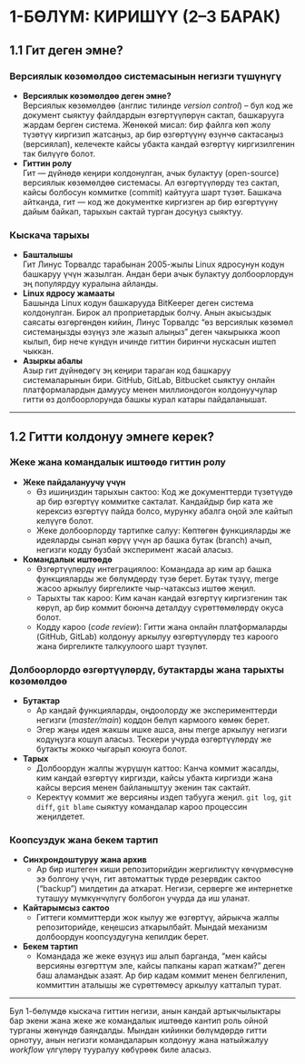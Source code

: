 # 1-БӨЛҮМ: КИРИШҮҮ (2–3 БАРАК)

## 1.1 Гит деген эмне?

### Версиялык көзөмөлдөө системасынын негизги түшүнүгү
- **Версиялык көзөмөлдөө деген эмне?**  
  Версиялык көзөмөлдөө (англис тилинде *version control*) – бул код же документ сыяктуу файлдардын өзгөртүүлөрүн сактап, башкарууга жардам берген система. Жөнөкөй мисал: бир файлга көп жолу түзөтүү киргизип жатсаңыз, ар бир өзгөртүүнү өзүнчө сактасаңыз (версиялап), келечекте кайсы убакта кандай өзгөртүү киргизилгенин так билүүгө болот.  
- **Гиттин ролу**  
  Гит — дүйнөдө кеңири колдонулган, ачык булактуу (open-source) версиялык көзөмөлдөө системасы. Ал өзгөртүүлөрдү тез сактап, кайсы болбосун коммитке (commit) кайтууга шарт түзөт. Башкача айтканда, гит — код же документке киргизген ар бир өзгөртүүнү дайым байкап, тарыхын сактай турган досуңуз сыяктуу.

### Кыскача тарыхы
- **Башталышы**  
  Гит Линус Торвалдс тарабынан 2005-жылы Linux ядросунун кодун башкаруу үчүн жазылган. Андан бери ачык булактуу долбоорлордун эң популярдуу куралына айланды.  
- **Linux ядросу жамааты**  
  Башында Linux кодун башкарууда BitKeeper деген система колдонулган. Бирок ал проприетардык болчу. Анын акысыздык саясаты өзгөргөндөн кийин, Линус Торвалдс “өз версиялык көзөмөл системаңызды өзүңүз эле жазып алыңыз” деген чакырыкка жооп кылып, бир нече күндүн ичинде гиттин биринчи нускасын иштеп чыккан.  
- **Азыркы абалы**  
  Азыр гит дүйнөдөгү эң кеңири тараган код башкаруу системаларынын бири. GitHub, GitLab, Bitbucket сыяктуу онлайн платформалардын дамуусу менен миллиондогон колдонуучулар гитти өз долбоорлорунда башкы курал катары пайдаланышат.

---

## 1.2 Гитти колдонуу эмнеге керек?

### Жеке жана командалык иштөөдө гиттин ролу
- **Жеке пайдалануучу үчүн**  
  - Өз ишиңиздин тарыхын сактоо: Код же документтерди түзөтүүдө ар бир өзгөртүү коммитке сакталат. Кандайдыр бир ката же керексиз өзгөртүү пайда болсо, мурунку абалга оңой эле кайтып келүүгө болот.  
  - Жеке долбоорлорду тартипке салуу: Көптөгөн функцияларды же идеяларды сынап көрүү үчүн ар башка бутак (branch) ачып, негизги кодду бузбай эксперимент жасай аласыз.  
- **Командалык иштөөдө**  
  - Өзгөртүүлөрдү интеграциялоо: Командада ар ким ар башка функцияларды же бөлүмдөрдү түзө берет. Бутак түзүү, merge жасоо аркылуу биргеликте чыр-чатаксыз иштөө жеңил.  
  - Тарыхты так кароо: Ким качан кандай өзгөртүү киргизгенин так көрүп, ар бир коммит боюнча деталдуу сүрөттөмөлөрдү окуса болот.  
  - Кодду кароо (*code review*): Гитти жана онлайн платформаларды (GitHub, GitLab) колдонуу аркылуу өзгөртүүлөрдү тез кароого жана биргеликте талкуулоого шарт түзүлөт.

### Долбоорлордо өзгөртүүлөрдү, бутактарды жана тарыхты көзөмөлдөө
- **Бутактар**  
  - Ар кандай функцияларды, оңдоолорду же эксперименттерди негизги (*master/main*) коддон бөлүп кармоого көмөк берет.  
  - Эгер жаңы идея жакшы ишке ашса, аны merge аркылуу негизги кодуңузга кошуп аласыз. Тескери учурда өзгөртүүлөрдү же бутакты жокко чыгарып коюуга болот.  
- **Тарых**  
  - Долбоордун жалпы жүрүшүн каттоо: Канча коммит жасалды, ким кандай өзгөртүү киргизди, кайсы убакта киргизди жана кайсы версия менен байланыштуу экенин так сактайт.  
  - Керектүү коммит же версияны издеп табууга жеңил. `git log`, `git diff`, `git blame` сыяктуу командалар кароо процессин жеңилдетет.

### Коопсуздук жана бекем тартип
- **Синхрондоштуруу жана архив**  
  - Ар бир иштеген киши репозиторийдин жергиликтүү көчүрмөсүнө ээ болгону үчүн, гит автоматтык түрдө резервдик сактоо (“backup”) милдетин да аткарат. Негизи, серверге же интернетке туташуу мүмкүнчүлүгү болбогон учурда да иш уланат.  
- **Кайтарымсыз сактоо**  
  - Гиттеги коммиттерди жок кылуу же өзгөртүү, айрыкча жалпы репозиторийде, кеңешсиз аткарылбайт. Мындай механизм долбоордун коопсуздугуна кепилдик берет.  
- **Бекем тартип**  
  - Командада же жеке өзүңүз иш алып барганда, “мен кайсы версияны өзгөрттүм эле, кайсы папканы карап жаткам?” деген баш аламандык азаят. Ар бир кадам коммит менен белгиленип, коммиттин аталышы же сүрөттөмөсү аркылуу катталып турат.

---

Бул 1-бөлүмдө кыскача гиттин негизи, анын кандай артыкчылыктары бар экени жана жеке же командалык иштөөдө кантип роль ойной турганы жөнүндө баяндалды. Мындан кийинки бөлүмдөрдө гитти орнотуу, анын негизги командаларын колдонуу жана натыйжалуу *workflow* үлгүлөрү тууралуу көбүрөөк биле аласыз.

